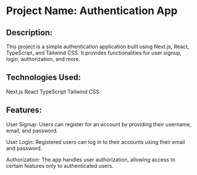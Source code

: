 # Project Name: Authentication App

## Description:

This project is a simple authentication application built using Next.js, React, TypeScript, and Tailwind CSS. It provides functionalities for user signup, login, authorization, and more.

## Technologies Used:

Next.js
React
TypeScript
Tailwind CSS

## Features:

User Signup: Users can register for an account by providing their username, email, and password.

User Login: Registered users can log in to their accounts using their email and password.

Authorization: The app handles user authorization, allowing access to certain features only to authenticated users.
